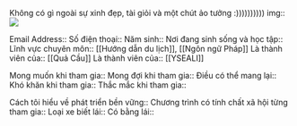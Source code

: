 Không có gì ngoài sự xinh đẹp, tài giỏi và một chút ảo tưởng :))))))))))
img:: ![](https://padlet-uploads.storage.googleapis.com/1506816121/f95bd81c63789a867aa45d9786d79025/Tiny_naughty.jpg)

Email Address:: 
Số điện thoại:: 
Năm sinh:: 
Nơi đang sinh sống và học tập:: 
Lĩnh vực chuyên môn:: [[Hướng dẫn du lịch]], [[Ngôn ngữ Pháp]]
Là thành viên của:: [[Quả Cầu]] 
Là thành viên của:: [[YSEALI]] 

Mong muốn khi tham gia:: 
Mong đợi khi tham gia:: 
Điều có thể mang lại:: 
Khó khăn khi tham gia:: 
Thắc mắc khi tham gia:: 

Cách tôi hiểu về phát triển bền vững:: 
Chương trình có tính chất xã hội từng tham gia:: 
Loại xe biết lái:: 
Có bằng lái:: 


